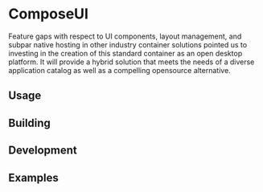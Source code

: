 <!-- Morgan Stanley makes this available to you under the Apache License, Version 2.0 (the "License"). You may obtain a copy of the License at http://www.apache.org/licenses/LICENSE-2.0. See the NOTICE file distributed with this work for additional information regarding copyright ownership. Unless required by applicable law or agreed to in writing, software distributed under the License is distributed on an "AS IS" BASIS, WITHOUT WARRANTIES OR CONDITIONS OF ANY KIND, either express or implied. See the License for the specific language governing permissions and limitations under the License. -->

ComposeUI
=========

Feature gaps with respect to UI components, layout management, and subpar native hosting in other industry container solutions pointed us to investing in the creation of this standard container as an open desktop platform. It will provide a hybrid solution that meets the needs of a diverse application catalog as well as a compelling opensource alternative.

Usage
-----

Building
--------

Development
-----------

Examples
--------
